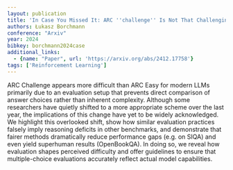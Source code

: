 ```yaml
---
layout: publication
title: 'In Case You Missed It: ARC ''challenge'' Is Not That Challenging'
authors: Łukasz Borchmann
conference: "Arxiv"
year: 2024
bibkey: borchmann2024case
additional_links:
  - {name: "Paper", url: 'https://arxiv.org/abs/2412.17758'}
tags: ['Reinforcement Learning']
---
```

ARC Challenge appears more difficult than ARC Easy for modern LLMs primarily
due to an evaluation setup that prevents direct comparison of answer choices
rather than inherent complexity. Although some researchers have quietly shifted
to a more appropriate scheme over the last year, the implications of this
change have yet to be widely acknowledged. We highlight this overlooked shift,
show how similar evaluation practices falsely imply reasoning deficits in other
benchmarks, and demonstrate that fairer methods dramatically reduce performance
gaps (e.g. on SIQA) and even yield superhuman results (OpenBookQA). In doing
so, we reveal how evaluation shapes perceived difficulty and offer guidelines
to ensure that multiple-choice evaluations accurately reflect actual model
capabilities.
